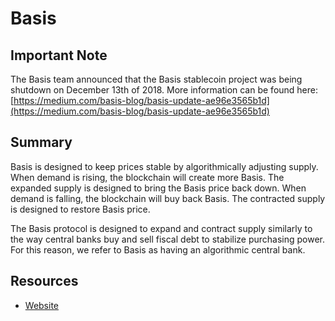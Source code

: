 # Basis

## Important Note

The Basis team announced that the Basis stablecoin project was being shutdown on December 13th of 2018. More information can be found here: [https://medium.com/basis-blog/basis-update-ae96e3565b1d](https://medium.com/basis-blog/basis-update-ae96e3565b1d)

## Summary

Basis is designed to keep prices stable by algorithmically adjusting supply. When demand is rising, the blockchain will create more Basis. The expanded supply is designed to bring the Basis price back down. When demand is falling, the blockchain will buy back Basis. The contracted supply is designed to restore Basis price.

The Basis protocol is designed to expand and contract supply similarly to the way central banks buy and sell fiscal debt to stabilize purchasing power. For this reason, we refer to Basis as having an algorithmic central bank.

## Resources

* [Website](https://www.basis.io/)
